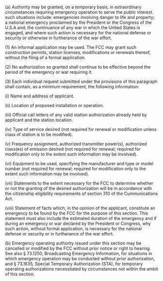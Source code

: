 (a) Authority may be granted, on a temporary basis, in extraordinary circumstances requiring emergency operation to serve the public interest. such situations include: emergencies involving danger to life and property; a national emergency proclaimed by the President or the Congress of the U.S.A and; the continuance of any war in which the United States is engaged, and where such action is necessary for the national defense or security or otherwise in furtherance of the war effort.

(1) An informal application may be used. The FCC may grant such construction permits, station licenses, modifications or renewals thereof, without the filing of a formal application.

(2) No authorization so granted shall continue to be effective beyond the period of the emergency or war requiring it.

(3) Each individual request submitted under the provisions of this paragraph shall contain, as a minimum requirement, the following information:

(i) Name and address of applicant.

(ii) Location of proposed installation or operation.

(iii) Official call letters of any valid station authorization already held by applicant and the station location.

(iv) Type of service desired (not required for renewal or modification unless class of station is to be modified).

(v) Frequency assignment, authorized transmitter power(s), authorized class(es) of emission desired (not required for renewal; required for modification only to the extent such information may be involved).

(vi) Equipment to be used, specifying the manufacturer and type or model number (not required for renewal; required for modification only to the extent such information may be involved).

(vii) Statements to the extent necessary for the FCC to determine whether or not the granting of the desired authorization will be in accordance with the citizenship eligibility requirements of section 310 of the Cummunications Act.

(viii) Statement of facts which, in the opinion of the applicant, constitute an emergency to be found by the FCC for the purpose of this section. This statement must also include the estimated duration of the emergency and if during an emergency or war declared by the President or Congress, why such action, without formal application, is necessary for the national defense or security or in furtherance of the war effort.

(b) Emergency operating authority issued under this section may be cancelled or modified by the FCC without prior notice or right to hearing. See also § 73.1250, Broadcasting Emergency Information, for situations in which emergency operation may be conducted without prior authorization, and § 73.1635, Special Temporary Authorization (STA), for temporary operating authorizations necessitated by circumstances not within the ambit of this section.

